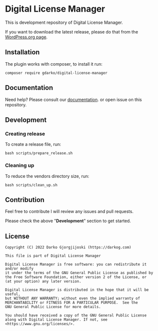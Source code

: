 # Digital License Manager

This is development repository of Digital License Manager. 

If you want to download the latest release, please do that from the [WordPress.org page](https://wordpress.org/plugins/digital-license-manager/).


## Installation

The plugin works with composer, to install it run:

```
composer require gdarko/digital-license-manager
```

## Documentation

Need help? Please consult our [documentation](https://docs.codeverve.com/digital-license-manager/). or open issue on this repository.

## Development

### Creating release

To create a release file, run: 

```
bash scripts/prepare_release.sh
```

### Cleaning up

To reduce the vendors directory size, run:

```
bash scripts/clean_up.sh
```

## Contribution

Feel free to contribute I will review any issues and pull requests.

Please check the above "**Development**" section to get started.

## License

```
Copyright (C) 2022 Darko Gjorgjijoski (https://darkog.com)

This file is part of Digital License Manager

Digital License Manager is free software: you can redistribute it and/or modify
it under the terms of the GNU General Public License as published by
the Free Software Foundation, either version 2 of the License, or
(at your option) any later version.

Digital License Manager is distributed in the hope that it will be useful,
but WITHOUT ANY WARRANTY; without even the implied warranty of
MERCHANTABILITY or FITNESS FOR A PARTICULAR PURPOSE.  See the
GNU General Public License for more details.

You should have received a copy of the GNU General Public License
along with Digital License Manager. If not, see <https://www.gnu.org/licenses/>.
```

